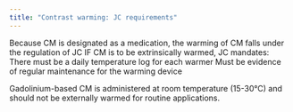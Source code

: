 ```yaml
---
title: "Contrast warming: JC requirements"
---
```

Because CM is designated as a medication, the warming of CM falls under the regulation of JC
IF CM is to be extrinsically warmed, JC mandates:
There must be a daily temperature log for each warmer
Must be evidence of regular maintenance for the warming device

Gadolinium-based CM is administered at room temperature (15-30&#8451;) and should not be externally warmed for routine applications.


